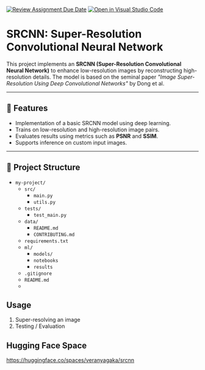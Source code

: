 [![Review Assignment Due Date](https://classroom.github.com/assets/deadline-readme-button-22041afd0340ce965d47ae6ef1cefeee28c7c493a6346c4f15d667ab976d596c.svg)](https://classroom.github.com/a/blswXyO9)
[![Open in Visual Studio Code](https://classroom.github.com/assets/open-in-vscode-2e0aaae1b6195c2367325f4f02e2d04e9abb55f0b24a779b69b11b9e10269abc.svg)](https://classroom.github.com/online_ide?assignment_repo_id=20166300&assignment_repo_type=AssignmentRepo)

# SRCNN: Super-Resolution Convolutional Neural Network

This project implements an **SRCNN (Super-Resolution Convolutional Neural Network)** to enhance low-resolution images by reconstructing high-resolution details. The model is based on the seminal paper *"Image Super-Resolution Using Deep Convolutional Networks"* by Dong et al.

---

## 📌 Features
- Implementation of a basic SRCNN model using deep learning.
- Trains on low-resolution and high-resolution image pairs.
- Evaluates results using metrics such as **PSNR** and **SSIM**.
- Supports inference on custom input images.

---

## 📂 Project Structure

- `my-project/`
  - `src/`
    - `main.py`
    - `utils.py`
  - `tests/`
    - `test_main.py`
  - `data/`
    - `README.md`
    - `CONTRIBUTING.md`
  - `requirements.txt`
  - `ml/`
    - `models/`
    - `notebooks`
    - `results`
  - `.gitignore`
  - `README.md`
  - 


## Usage
1. Super-resolving an image
2. Testing / Evaluation

## Hugging Face Space
https://huggingface.co/spaces/veranyagaka/srcnn

